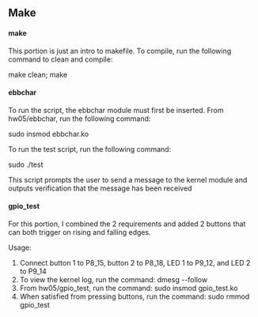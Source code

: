 ## Make
#### make
This portion is just an intro to makefile. To compile, run the following command to clean and compile:

make clean; make

#### ebbchar
To run the script, the ebbchar module must first be inserted. From hw05/ebbchar, run the following command:

sudo insmod ebbchar.ko

To run the test script, run the following command:

sudo ./test

This script prompts the user to send a message to the kernel module and outputs verification that the message has been received

#### gpio_test
For this portion, I combined the 2 requirements and added 2 buttons that can both trigger on rising and falling edges.

Usage:
1. Connect button 1 to P8_15, button 2 to P8_18, LED 1 to P9_12, and LED 2 to P9_14
2. To view the kernel log, run the command: dmesg --follow
3. From hw05/gpio_test, run the command: sudo insmod gpio_test.ko 
4. When satisfied from pressing buttons, run the command: sudo rmmod gpio_test
